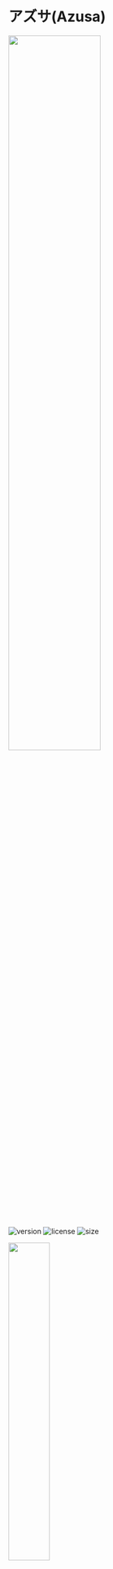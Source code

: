 # アズサ(Azusa)

<img src="https://github.com/Issaimaru/PowerSupply_v1/assets/80198387/799e3b80-c0e5-4bfd-8dc7-47709d6b7508" width="60%"><br>
![version](https://img.shields.io/github/v/release/Issaimaru/PowerSupply_v1?color=g&style=for-the-badge) 
![license](https://img.shields.io/github/license/Issaimaru/PowerSupply_v1?color=blue&style=for-the-badge)
![size](https://img.shields.io/github/repo-size/Issaimaru/PowerSupply_v1?color=red&style=for-the-badge)

<img src="https://github.com/Issaimaru/PowerSupply_v1/assets/80198387/d8c9b5bd-39f3-4804-a705-47ad6f3597c6" width="40%"><br>
この基板はJLCPCB様のFree PCB Sponsorshipにて制作しています．<br>

## Overview
  [MotorDriver-Controller_v4](https://github.com/TNCT-Mechatech/MotorDriver-Controller_v4)の機能+αと電源回路を合体させた統合型電源基板<br>
 
## Environments
<img src="https://github.com/Issaimaru/PowerSupply_v1/assets/80198387/18468f44-2d8b-4499-a516-3ef090209ff5" width="7.5%">&emsp;
<img src="https://github.com/Issaimaru/PowerSupply_v1/assets/80198387/d0f61257-bdf1-42f1-bf15-3e27a810f6e4" width="20%">&emsp;&emsp;
<img src="https://github.com/Issaimaru/PowerSupply_v1/assets/80198387/090ed8d5-8604-40c2-a7a0-2361dc71ee4b" width="8.2%"><br>

## Usage
<img src="https://github.com/Issaimaru/PowerSupply_v1/assets/80198387/9bfa3c2b-7708-48a6-a70e-aead300c6a2e" width="70%"><!--仮の写真-->
1. [DriveUnit Bseries](https://github.com/Issaimaru/MoterDriver_v1)を使用したいチャネルのカードエッジコネクタに差し込む．<br>
1. モータードライバを差し込んだエッジコネクタと同じチャネルにモータを接続し，必要に応じて同じチャネルのコネクタにロータリーエンコーダを接続する．<br>
1. 非常停止スイッチを刺したコネクタの下にあるトグルスイッチをONに，それ以外のトグルスイッチをOFFにする．
1. XT90とUSB Type-Cからそれぞれ電源を供給し，非常停止スイッチをONにすると稼働する．
> **Note**<br>
> USB Type-C用電源を省略する方法はDescriptionsを参照<br>

## Features
<dl>
  <dt>通信プロトコル</dt>
  <dd>CAN with Flexible Data Rate(CAN FD)</dd>
  <dt>通信用コネクタ・ケーブル</dt>
  <dd>RJ-45/LANケーブル</dd>
  <dt>マイクロコンピュータ</dt>
  <dd>STM32F446RE</dd>
  <dt>特殊回路</dt>
  <dd>
  ・オートディスチャージ回路<br>
  ・車載用スローブローヒューズ

  <dt>保護回路(電源側)</dt>
  <dd>
  ・過電流保護(閾値可変)<br>
  ・ヒステリシス付き過熱保護<br>
  ・短絡保護<br>
  ・突入電流抑制<br>
  </dd>
  <dt>保護回路(信号側)</dt>
  <dd>
  ・過電圧保護<br>
  ・過電圧クランプ<br>
  ・突入電流抑制<br>
  ・過電流保護(東芝のeFuseを使用)<br>
  ・過熱保護<br>

## Descriptions
    

## Bills of materials
> **Note**<br>
>最低限の部品のみここに書いています．<br>
>はんだ付けに必要な部品を調べるときは以下のexcelファイルを見るか，BOMファイルを出力してください．<br>
>[アズサ(Azusa)-ver2.0_必要部品.xlsx](src/%E3%82%A2%E3%82%BA%E3%82%B5(Azusa)-ver2.0_%E5%BF%85%E8%A6%81%E9%83%A8%E5%93%81.xlsx)<br>
<dl>
  <dt>マイクロコンピュータ</dt>
  <dd>

  [STM32F446RET6](https://www.digikey.jp/ja/products/detail/stmicroelectronics/STM32F446RET6/5175962)

  </dd>

  <dt>電流センサ</dt>
  <dd>
  
  [CZ-3A04](https://www.digikey.jp/ja/products/detail/asahi-kasei-microdevices-akm/CZ3A04/11570562)

  </dd>
  <dt>CANトランシーバ</dt>
  <dd>

  [MCP2558FDT-H/MNY](https://www.digikey.jp/ja/products/detail/microchip-technology/MCP2558FDT-H-MNY/6009304)

  </dd>
  <dt>CANコントローラ</dt>
  <dd>

  [MCP2517FDT-H/SL](https://www.digikey.jp/ja/products/detail/microchip-technology/MCP2517FDT-H-SL/7801797)

  </dd>
  <dt>ヒートシンク</dt>
  <dd>
  
  [V2020B](https://www.digikey.jp/ja/products/detail/assmann-wsw-components/V2020B/8826902)
  
  </dd>
  <dt>ヒューズ</dt>
  <dd>

  [0297030.WXT](https://www.digikey.jp/en/products/detail/littelfuse-inc/0297030-WXT/5233697)

  </dd>
  <dt>USB・シリアル変換IC</dt>
  <dd>

  [CH340E](https://akizukidenshi.com/catalog/g/gI-13543/)

  </dd>
  <dt>NTCサーミスタ</dt>
  <dd>

  [NCU15WB473F60RC](https://www.digikey.jp/ja/products/detail/murata-electronics/NCU15WB473F60RC/9686720)

  </dd>
  <dt>DIPスイッチ</dt>
  <dd>

  [RDS-16S-1055-SMT-TR](https://www.digikey.jp/ja/products/detail/cui-devices/RDS-16S-1055-SMT-TR/12424507)

  </dd>
</dl>
    
## Reference
    
    
## Author
    
<table>
  <tr>
    <td align="center"><a href="https://github.com/Suzumebati"><img src="https://avatars1.githubusercontent.com/u/51582636?s=460&v=4" width="100px;" alt="suzumebati"/><br /><a href="https://github.com/Suzumebati" title="Code">:octocat: </a></a></td>
    <td align="center"><a href="https://github.com/ZhaoZuohong"><img src="https://avatars2.githubusercontent.com/u/34163622?s=460&u=cb835ba504af76e5e3ecbc94d7f75cb5540c916e&v=4" width="100px;" alt="Zhao Zuohong"/><br /><a href="https://github.com/ZhaoZuohong" title="Code">:octocat: </a></a></td>
  </tr>
</table>
    
## Licence
  [MIT]()

## 回路図のダウンロード(クローン)方法
1. Gitをインストールする．<br>Gitのインストール方法は[ここ](https://www.sejuku.net/blog/73444)を参照．
1. コマンドプロンプトを立ち上げる．
1. `cd ”ダウンロード先フォルダの絶対パス” `<br>
1. `git clone https://github.com/Issaimaru/PowerSupply_v1.git`<br>

